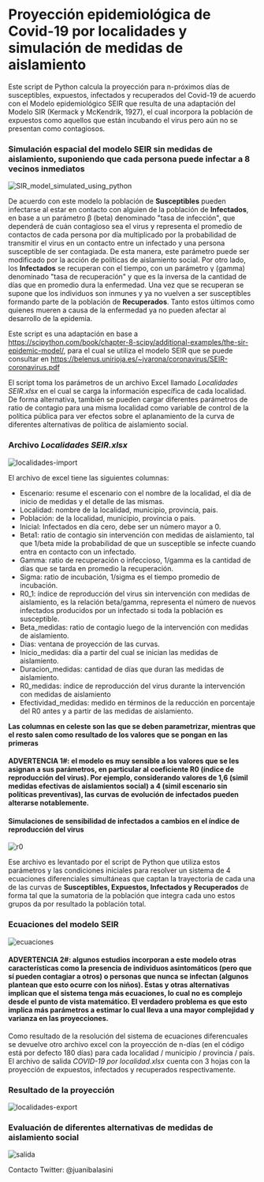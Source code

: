 # Proyección epidemiológica de Covid-19 por localidades y simulación de medidas de aislamiento
Este script de Python calcula la proyección para n-próximos días de susceptibles, expuestos, infectados y recuperados del Covid-19 de acuerdo con el Modelo epidemiológico SEIR que resulta de una adaptación del Modelo SIR (Kermack y McKendrik, 1927), el cual incorpora la población de expuestos como aquellos que están incubando el virus pero aún no se presentan como contagiosos.

### Simulación espacial del modelo SEIR sin medidas de aislamiento, suponiendo que cada persona puede infectar a 8 vecinos inmediatos
![SIR_model_simulated_using_python](https://user-images.githubusercontent.com/20490811/77556419-4251de00-6e97-11ea-92b2-2d85a731cb45.gif)

De acuerdo con este modelo la población de **Susceptibles** pueden infectarse al estar en contacto con alguien de la población de **Infectados**, en base a un parámetro β (beta) denominado "tasa de infección", que dependerá de cuán contagioso sea el virus y representa el promedio de contactos de cada persona por día multiplicado por la probabilidad de transmitir el virus en un contacto entre un infectado y una persona susceptible de ser contagiada. De esta manera, este parámetro puede ser modificado por la acción de políticas de aislamiento social. Por otro lado, los **Infectados** se recuperan con el tiempo, con un parámetro γ (gamma) denominado "tasa de recuperación" y que es la inversa de la cantidad de días que en promedio dura la enfermedad. Una vez que se recuperan se supone que los individuos son inmunes y ya no vuelven a ser susceptibles formando parte de la población de **Recuperados**. Tanto estos últimos como quienes mueren a causa de la enfermedad ya no pueden afectar al desarrollo de la epidemia. 

Este script es una adaptación en base a https://scipython.com/book/chapter-8-scipy/additional-examples/the-sir-epidemic-model/, para el cual se utiliza el modelo SEIR que se puede consultar en https://belenus.unirioja.es/~jvarona/coronavirus/SEIR-coronavirus.pdf

El script toma los parámetros de un archivo Excel llamado *Localidades SEIR.xlsx* en el cual se carga la información específica de cada localidad. De forma alternativa, también se pueden cargar diferentes parámetros de ratio de contagio para una misma localidad como variable de control de la política pública para ver efectos sobre el aplanamiento de la curva de diferentes alternativas de política de aislamiento social.

### Archivo *Localidades SEIR.xlsx*
![localidades-import](https://user-images.githubusercontent.com/20490811/77917399-e9a48b80-7270-11ea-9666-78f8b44d4c34.JPG)

El archivo de excel tiene las siguientes columnas:

- Escenario: resume el escenario con el nombre de la localidad, el día de inicio de medidas y el detalle de las mismas. 
- Localidad: nombre de la localidad, municipio, provincia, pais. 
- Población: de la localidad, municipio, provincia o pais.
- Inicial: Infectados en día cero, debe ser un número mayor a 0.
- Beta1: ratio de contagio sin intervención con medidas de aislamiento, tal que 1/beta mide la probabilidad de que un susceptible se infecte cuando entra en contacto con un infectado. 
- Gamma: ratio de recuperación o infeccioso, 1/gamma es la cantidad de días que se tarda en promedio la recuperación.
- Sigma: ratio de incubación, 1/sigma es el tiempo promedio de incubación.
- R0_1: índice de reproducción del virus sin intervención con medidas de aislamiento, es la relación beta/gamma, representa el número de nuevos infectados producidos por un infectado si toda la población es susceptible.
- Beta_medidas: ratio de contagio luego de la intervención con medidas de aislamiento.
- Dias: ventana de proyección de las curvas.
- Inicio_medidas: día a partir del cual se inician las medidas de aislamiento.
- Duracion_medidas: cantidad de días que duran las medidas de aislamiento.
- R0_medidas: índice de reproducción del virus durante la intervención con medidas de aislamiento
- Efectividad_medidas: medido en términos de la reducción en porcentaje del R0 antes y a partir de las medidas de aislamiento. 

**Las columnas en celeste son las que se deben parametrizar, mientras que el resto salen como resultado de los valores que se pongan en las primeras**

#### ADVERTENCIA 1#: el modelo es muy sensible a los valores que se les asignan a sus parámetros, en particular al coeficiente R0 (índice de reproducción del virus). Por ejemplo, considerando valores de 1,6 (simil medidas efectivas de aislamientos social) a 4 (simil escenario sin políticas preventivas), las curvas de evolución de infectados pueden alterarse notablemente. 
#### Simulaciones de sensibilidad de infectados a cambios en el índice de reproducción del virus
![r0](https://user-images.githubusercontent.com/20490811/77917954-98e16280-7271-11ea-821a-ef45a0f2f46f.JPG)

Ese archivo es levantado por el script de Python que utiliza estos parámetros y las condiciones iniciales para resolver un sistema de 4 ecuaciones diferenciales simultáneas que captan la trayectoria de cada una de las curvas de **Susceptibles, Expuestos, Infectados y Recuperados** de forma tal que la sumatoria de la población que integra cada uno estos grupos da por resultado la población total.

### Ecuaciones del modelo SEIR
![ecuaciones](https://user-images.githubusercontent.com/20490811/77480037-b2148a00-6dff-11ea-90de-99ea4d89e316.JPG)

#### ADVERTENCIA 2#: algunos estudios incorporan a este modelo otras características como la presencia de individuos asintomáticos (pero que sí pueden contagiar a otros) o personas que nunca se infectan (algunos plantean que esto ocurre con los niños). Estas y otras alternativas implican que el sistema tenga más ecuaciones, lo cual no es complejo desde el punto de vista matemático.  El verdadero problema es que esto implica más parámetros a estimar lo cual lleva a una mayor complejidad y varianza en las proyecciones. 

Como resultado de la resolución del sistema de ecuaciones diferencuales se devuelve otro archivo excel con la proyección de n-días (en el código está por defecto 180 días) para cada localidad / municipio / provincia / país. El archivo de salida *COVID-19 por localidad.xlsx* cuenta con 3 hojas con la proyección de expuestos, infectados y recuperados respectivamente.

### Resultado de la proyección
![localidades-export](https://user-images.githubusercontent.com/20490811/77917412-ee693f80-7270-11ea-9409-6da179a0d687.JPG)

### Evaluación de diferentes alternativas de medidas de aislamiento social
![salida](https://user-images.githubusercontent.com/20490811/78172933-49e02c80-742d-11ea-86ad-19d5095faa49.JPG)

Contacto Twitter: @juanibalasini
